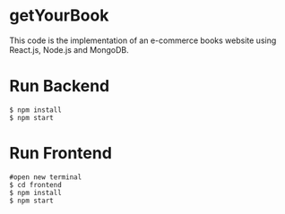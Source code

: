 # getYourBook
This code is the implementation of an e-commerce books website using React.js, Node.js and MongoDB.

# Run Backend
```
$ npm install
$ npm start
```

# Run Frontend
```
#open new terminal
$ cd frontend
$ npm install
$ npm start
```


